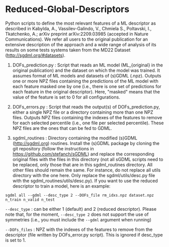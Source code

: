 # Reduced-Global-Descriptors
Python scripts to define the most relevant features of a ML descriptor as described in Kabylda, A., Vassilev-Galindo, V., Chmiela S., Poltavski, I., Tkatchenko, A.; arXiv preprint arXiv:2209.03985 (accepted in Nature Communications). We refer all users to the original publication for an extensive description of the approach and a wide range of analysis of its results on some tests systems taken from the MD22 Dataset (http://sgdml.org/#datasets).

1. DOFs_prediction.py : Script that reads an ML model (ML_{original} in the original publication) and the dataset on which the model was trained. It assumes format of ML models and datasets of (s)GDML (.npz). Outputs one or more NPZ files containing the predictions of the ML model with each feature masked one by one (i.e., there is one set of predictions for each feature in the original descriptor). Here, "masked" means that the value of the feature is set to 0 for all configurations.

2. DOFs_errors.py : Script that reads the output(s) of DOFs_prediction.py, either a single NPZ file or a directory containing more than one NPZ files. Outputs NPZ files containing the indexes of the features to remove for each selected percentile (i.e., one file per selected percentile). These NPZ files are the ones that can be fed to GDML.

3. sgdml_routines : Directory containing the modified (s)GDML (http://sgdml.org) routines. Install the (s)GDML package by cloning the git repository (follow the instructions in https://github.com/stefanch/sGDML) and replace the corresponding original files with the files in this directory (not all sGDML scripts need to be replaced, only those that are in this sgdml_routines directory. All other files should remain the same. For instance, do not replace all utils directory with the one here. Only replace the sgdml/utils/desc.py file with the sgdml_routines/utils/desc.py). If you want to use the reduced descriptor to train a model, here is an example:

``sgdml all --gdml --desc_type 2 --DOFs_file rm_idxs.npz dataset.npz n_train n_valid n_test``

``--desc_type`` :  can be either 1 (default) and 2 (reduced descriptor). Please note that, for the moment, ``--desc_type 2`` does not support the use of symmetries (i.e., you must include the ``--gdml`` argument when running)

``--DOFs_files`` : NPZ with the indexes of the features to remove from the descriptor (file written by DOFs_error.py script). This is ignored if desc_type is set to 1.
